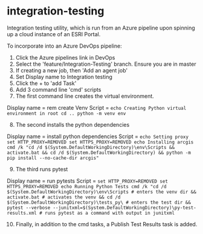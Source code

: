 # integration-testing
Integration testing utility, which is run from an Azure pipeline upon spinning up a cloud instance of an ESRI Portal.

To incorporate into an Azure DevOps pipeline:
1. Click the Azure pipelines link in DevOps
2. Select the 'feature/Integration-Testing' branch. Ensure you are in master
3. If creating a new job, then 'Add an agent job'
4. Set Display name to Integration testing
5. Click the + to 'add Task'
6. Add 3 command line 'cmd' scripts
7. The first command line creates the virtual environment.

Display name = rem create Venv
Script = 
`echo Creating Python virtual environment in root
cd ..
python -m venv env`

8. The second installs the python dependencies

Display name = install python dependencies
Script = 
`echo Setting proxy
set HTTP_PROXY=REMOVED
set HTTPS_PROXY=REMOVED
echo Installing arcgis
cmd /k "cd /d $(System.DefaultWorkingDirectory)\env\Scripts && activate.bat && cd /d $(System.DefaultWorkingDirectory) && python -m pip install --no-cache-dir arcgis"`

9. The third runs pytest

Display name = run pytests
Script = 
`set HTTP_PROXY=REMOVED
set HTTPS_PROXY=REMOVED
echo Running Python Tests
cmd /k "cd /d $(System.DefaultWorkingDirectory)\env\Scripts # enters the venv dir
&& activate.bat # activates the venv
&& cd /d $(System.DefaultWorkingDirectory)\tests_py\ # enters the test dir
&& pytest --verbose --junitxml=$(System.DefaultWorkingDirectory)\py-test-results.xml # runs pytest as a command with output in junitxml`

10. Finally, in addition to the cmd tasks, a Publish Test Results task is added. 
